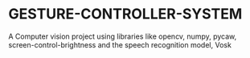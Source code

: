 # GESTURE-CONTROLLER-SYSTEM
A Computer vision project using libraries like opencv, numpy, pycaw, screen-control-brightness and the speech recognition model, Vosk
